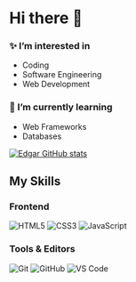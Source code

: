# Hi there 👋

### ✨ I’m interested in
- Coding
- Software Engineering
- Web Development

### 📖 I’m currently learning 
- Web Frameworks
- Databases

[![Edgar GitHub stats](https://github-readme-stats.vercel.app/api?username=Edgar-Avila&theme=buefy&show_icons=true)](https://github.com/anuraghazra/github-readme-stats)

## My Skills
### Frontend
![HTML5](https://img.shields.io/badge/-HTML5-%23E44D27?style=flat-square&logo=html5&logoColor=ffffff)
![CSS3](https://img.shields.io/badge/-CSS3-%231572B6?style=flat-square&logo=css3)
![JavaScript](https://img.shields.io/badge/-JavaScript-%23F7DF1C?style=flat-square&logo=javascript&logoColor=000000&labelColor=%23F7DF1C&color=%23FFCE5A)
### Tools & Editors
![Git](https://img.shields.io/badge/-Git-%23F05032?style=flat-square&logo=git&logoColor=%23ffffff)
![GitHub](https://img.shields.io/badge/-GitHub-181717?style=flat-square&logo=github)
![VS Code](http://img.shields.io/badge/-VS%20Code-007ACC?style=flat-square&logo=visual-studio-code&logoColor=ffffff)
